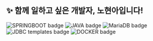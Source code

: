## ✨ 함께 일하고 싶은 개발자, 노현아입니다!

<!--
**hyunnbunt/hyunnbunt** is a ✨ _special_ ✨ repository because its `README.md` (this file) appears on your GitHub profile.

Here are some ideas to get you started:

- 🔭 I’m currently working on ...
- 🌱 I’m currently learning ...
- 👯 I’m looking to collaborate on ...
- 🤔 I’m looking for help with ...
- 💬 Ask me about ...
- 📫 How to reach me: ...
- 😄 Pronouns: ...
- ⚡ Fun fact: ...
-->
![SPRINGBOOT badge](https://img.shields.io/badge/Spring%20Boot-green)
![JAVA badge](https://img.shields.io/badge/Java-yellow)
![MariaDB badge](https://img.shields.io/badge/MariaDB-purple)
![JDBC templates badge](https://img.shields.io/badge/JDBC%20templates-yellow)
![DOCKER badge](https://img.shields.io/badge/Docker-blue)

